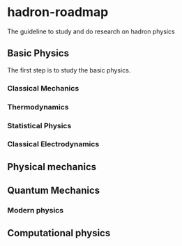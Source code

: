 # hadron-roadmap
The guideline to study and do research on hadron physics

## Basic Physics

The first step is to study the basic physics.

### Classical Mechanics

### Thermodynamics

### Statistical Physics

### Classical Electrodynamics

## Physical mechanics


## Quantum Mechanics

### Modern physics

## Computational physics


